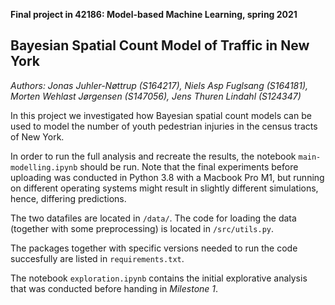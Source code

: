 **Final project in 42186: Model-based Machine Learning, spring 2021**

## Bayesian Spatial Count Model of Traffic in New York
*Authors: Jonas Juhler-Nøttrup (S164217), Niels Asp Fuglsang (S164181), Morten Wehlast Jørgensen (S147056), Jens Thuren Lindahl (S124347)*

In this project we investigated how Bayesian spatial count models can be used to model the number of youth pedestrian injuries in the census tracts of New York. 

In order to run the full analysis and recreate the results, the notebook `main-modelling.ipynb` should be run. Note that the final experiments before uploading was conducted in Python 3.8 with a Macbook Pro M1, but running on different operating systems might result in slightly different simulations, hence, differing predictions.

The two datafiles are located in `/data/`. The code for loading the data (together with some preprocessing) is located in `/src/utils.py`. 

The packages together with specific versions needed to run the code succesfully are listed in `requirements.txt`.

The notebook `exploration.ipynb` contains the initial explorative analysis that was conducted before handing in *Milestone 1*.
